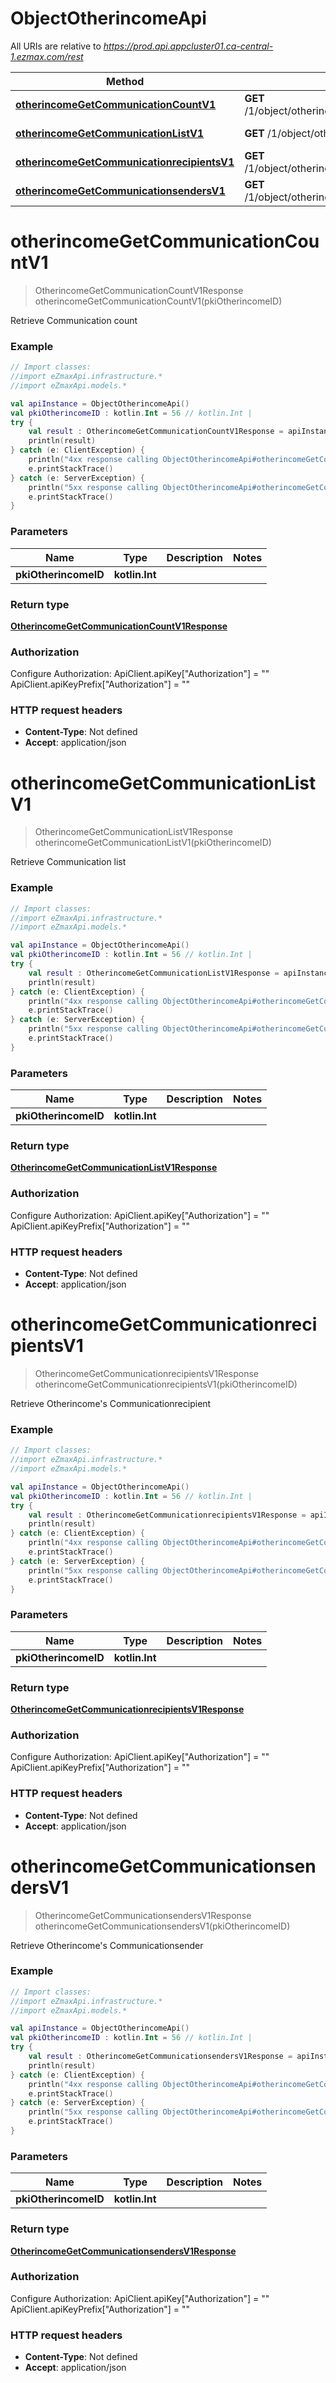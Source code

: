 # ObjectOtherincomeApi

All URIs are relative to *https://prod.api.appcluster01.ca-central-1.ezmax.com/rest*

| Method | HTTP request | Description |
| ------------- | ------------- | ------------- |
| [**otherincomeGetCommunicationCountV1**](ObjectOtherincomeApi.md#otherincomeGetCommunicationCountV1) | **GET** /1/object/otherincome/{pkiOtherincomeID}/getCommunicationCount | Retrieve Communication count |
| [**otherincomeGetCommunicationListV1**](ObjectOtherincomeApi.md#otherincomeGetCommunicationListV1) | **GET** /1/object/otherincome/{pkiOtherincomeID}/getCommunicationList | Retrieve Communication list |
| [**otherincomeGetCommunicationrecipientsV1**](ObjectOtherincomeApi.md#otherincomeGetCommunicationrecipientsV1) | **GET** /1/object/otherincome/{pkiOtherincomeID}/getCommunicationrecipients | Retrieve Otherincome&#39;s Communicationrecipient |
| [**otherincomeGetCommunicationsendersV1**](ObjectOtherincomeApi.md#otherincomeGetCommunicationsendersV1) | **GET** /1/object/otherincome/{pkiOtherincomeID}/getCommunicationsenders | Retrieve Otherincome&#39;s Communicationsender |


<a id="otherincomeGetCommunicationCountV1"></a>
# **otherincomeGetCommunicationCountV1**
> OtherincomeGetCommunicationCountV1Response otherincomeGetCommunicationCountV1(pkiOtherincomeID)

Retrieve Communication count



### Example
```kotlin
// Import classes:
//import eZmaxApi.infrastructure.*
//import eZmaxApi.models.*

val apiInstance = ObjectOtherincomeApi()
val pkiOtherincomeID : kotlin.Int = 56 // kotlin.Int | 
try {
    val result : OtherincomeGetCommunicationCountV1Response = apiInstance.otherincomeGetCommunicationCountV1(pkiOtherincomeID)
    println(result)
} catch (e: ClientException) {
    println("4xx response calling ObjectOtherincomeApi#otherincomeGetCommunicationCountV1")
    e.printStackTrace()
} catch (e: ServerException) {
    println("5xx response calling ObjectOtherincomeApi#otherincomeGetCommunicationCountV1")
    e.printStackTrace()
}
```

### Parameters
| Name | Type | Description  | Notes |
| ------------- | ------------- | ------------- | ------------- |
| **pkiOtherincomeID** | **kotlin.Int**|  | |

### Return type

[**OtherincomeGetCommunicationCountV1Response**](OtherincomeGetCommunicationCountV1Response.md)

### Authorization


Configure Authorization:
    ApiClient.apiKey["Authorization"] = ""
    ApiClient.apiKeyPrefix["Authorization"] = ""

### HTTP request headers

 - **Content-Type**: Not defined
 - **Accept**: application/json

<a id="otherincomeGetCommunicationListV1"></a>
# **otherincomeGetCommunicationListV1**
> OtherincomeGetCommunicationListV1Response otherincomeGetCommunicationListV1(pkiOtherincomeID)

Retrieve Communication list



### Example
```kotlin
// Import classes:
//import eZmaxApi.infrastructure.*
//import eZmaxApi.models.*

val apiInstance = ObjectOtherincomeApi()
val pkiOtherincomeID : kotlin.Int = 56 // kotlin.Int | 
try {
    val result : OtherincomeGetCommunicationListV1Response = apiInstance.otherincomeGetCommunicationListV1(pkiOtherincomeID)
    println(result)
} catch (e: ClientException) {
    println("4xx response calling ObjectOtherincomeApi#otherincomeGetCommunicationListV1")
    e.printStackTrace()
} catch (e: ServerException) {
    println("5xx response calling ObjectOtherincomeApi#otherincomeGetCommunicationListV1")
    e.printStackTrace()
}
```

### Parameters
| Name | Type | Description  | Notes |
| ------------- | ------------- | ------------- | ------------- |
| **pkiOtherincomeID** | **kotlin.Int**|  | |

### Return type

[**OtherincomeGetCommunicationListV1Response**](OtherincomeGetCommunicationListV1Response.md)

### Authorization


Configure Authorization:
    ApiClient.apiKey["Authorization"] = ""
    ApiClient.apiKeyPrefix["Authorization"] = ""

### HTTP request headers

 - **Content-Type**: Not defined
 - **Accept**: application/json

<a id="otherincomeGetCommunicationrecipientsV1"></a>
# **otherincomeGetCommunicationrecipientsV1**
> OtherincomeGetCommunicationrecipientsV1Response otherincomeGetCommunicationrecipientsV1(pkiOtherincomeID)

Retrieve Otherincome&#39;s Communicationrecipient



### Example
```kotlin
// Import classes:
//import eZmaxApi.infrastructure.*
//import eZmaxApi.models.*

val apiInstance = ObjectOtherincomeApi()
val pkiOtherincomeID : kotlin.Int = 56 // kotlin.Int | 
try {
    val result : OtherincomeGetCommunicationrecipientsV1Response = apiInstance.otherincomeGetCommunicationrecipientsV1(pkiOtherincomeID)
    println(result)
} catch (e: ClientException) {
    println("4xx response calling ObjectOtherincomeApi#otherincomeGetCommunicationrecipientsV1")
    e.printStackTrace()
} catch (e: ServerException) {
    println("5xx response calling ObjectOtherincomeApi#otherincomeGetCommunicationrecipientsV1")
    e.printStackTrace()
}
```

### Parameters
| Name | Type | Description  | Notes |
| ------------- | ------------- | ------------- | ------------- |
| **pkiOtherincomeID** | **kotlin.Int**|  | |

### Return type

[**OtherincomeGetCommunicationrecipientsV1Response**](OtherincomeGetCommunicationrecipientsV1Response.md)

### Authorization


Configure Authorization:
    ApiClient.apiKey["Authorization"] = ""
    ApiClient.apiKeyPrefix["Authorization"] = ""

### HTTP request headers

 - **Content-Type**: Not defined
 - **Accept**: application/json

<a id="otherincomeGetCommunicationsendersV1"></a>
# **otherincomeGetCommunicationsendersV1**
> OtherincomeGetCommunicationsendersV1Response otherincomeGetCommunicationsendersV1(pkiOtherincomeID)

Retrieve Otherincome&#39;s Communicationsender



### Example
```kotlin
// Import classes:
//import eZmaxApi.infrastructure.*
//import eZmaxApi.models.*

val apiInstance = ObjectOtherincomeApi()
val pkiOtherincomeID : kotlin.Int = 56 // kotlin.Int | 
try {
    val result : OtherincomeGetCommunicationsendersV1Response = apiInstance.otherincomeGetCommunicationsendersV1(pkiOtherincomeID)
    println(result)
} catch (e: ClientException) {
    println("4xx response calling ObjectOtherincomeApi#otherincomeGetCommunicationsendersV1")
    e.printStackTrace()
} catch (e: ServerException) {
    println("5xx response calling ObjectOtherincomeApi#otherincomeGetCommunicationsendersV1")
    e.printStackTrace()
}
```

### Parameters
| Name | Type | Description  | Notes |
| ------------- | ------------- | ------------- | ------------- |
| **pkiOtherincomeID** | **kotlin.Int**|  | |

### Return type

[**OtherincomeGetCommunicationsendersV1Response**](OtherincomeGetCommunicationsendersV1Response.md)

### Authorization


Configure Authorization:
    ApiClient.apiKey["Authorization"] = ""
    ApiClient.apiKeyPrefix["Authorization"] = ""

### HTTP request headers

 - **Content-Type**: Not defined
 - **Accept**: application/json

